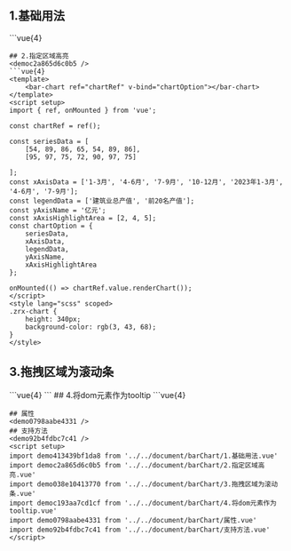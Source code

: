 ## 1.基础用法
<demo413439bf1da8 />
```vue{4}
<template>
    <bar-chart ref="chartRef" v-bind="chartOption"></bar-chart>
</template>
<script setup>
import { ref, onMounted } from 'vue';

const chartRef = ref();

const seriesData = [
    [54, 89, 86, 65, 54],
    [95, 97, 75, 72, 90]
];
const xAxisData = ['1-2月', '1-3月', '1-4月', '1-5月', '1-6月'];
const legendData = ['建筑业总产值', '前20名产值'];
const yAxisName = '亿元';
const chartOption = {
    seriesData,
    xAxisData,
    legendData,
    yAxisName
};

onMounted(() => chartRef.value.renderChart());
</script>
<style lang="scss" scoped>
.zrx-chart {
    height: 340px;
    background-color: rgb(3, 43, 68);
}
</style>

```
## 2.指定区域高亮
<democ2a865d6c0b5 />
```vue{4}
<template>
    <bar-chart ref="chartRef" v-bind="chartOption"></bar-chart>
</template>
<script setup>
import { ref, onMounted } from 'vue';

const chartRef = ref();

const seriesData = [
    [54, 89, 86, 65, 54, 89, 86],
    [95, 97, 75, 72, 90, 97, 75]

];
const xAxisData = ['1-3月', '4-6月', '7-9月', '10-12月', '2023年1-3月', '4-6月', '7-9月'];
const legendData = ['建筑业总产值', '前20名产值'];
const yAxisName = '亿元';
const xAxisHighlightArea = [2, 4, 5];
const chartOption = {
    seriesData,
    xAxisData,
    legendData,
    yAxisName,
    xAxisHighlightArea
};

onMounted(() => chartRef.value.renderChart());
</script>
<style lang="scss" scoped>
.zrx-chart {
    height: 340px;
    background-color: rgb(3, 43, 68);
}
</style>
```
## 3.拖拽区域为滚动条
<demo038e10413770 />
```vue{4}
<template>
    <bar-chart ref="chartRef" v-bind="chartOption"></bar-chart>
</template>
<script setup>
import { ref, onMounted } from 'vue';

const chartRef = ref();

const seriesData = [
    [54, 89, 86, 65, 54, 53, 72],
    [95, 97, 75, 72, 90, 88, 54]
];
const xAxisData = ['周一', '周二', '周三', '周四', '周五', '周六', '周日'];
const legendData = ['统计金额', '开票金额'];
const showCount = 4;
const dataZoomType = 'slider';

const chartOption = {
    seriesData,
    xAxisData,
    legendData,
    showCount,
    dataZoomType
};

onMounted(() => chartRef.value.renderChart());

</script>
<style lang="scss" scoped>
.zrx-chart {
    height: 340px;
    background-color: rgb(3, 43, 68);
}
</style>
```
## 4.将dom元素作为tooltip
<democ193aa7cd1cf />
```vue{4}
<template>
    <div v-show="appendReady" class="custom-tooltip" ref="tooltipRef">
        <h4 class="tooltip-title">{{ tooltipTitle }}</h4>
        <div class="tooltip-content">{{ tooltipContent }}</div>
    </div>
    <bar-chart ref="chartRef" v-bind="chartOption"></bar-chart>
</template>
<script setup>
import { ref, onMounted } from 'vue';

const chartRef = ref();
// 自定义 tooltip 的 dom 对象
const tooltipRef = ref();
// 是否已经将 tooltip 加入
const appendReady = ref(false);
// 自定义 tooltip 标题
const tooltipTitle = ref('');
// 自定义 tooltip 内容
const tooltipContent = ref('');
// 配置项
const chartOption = {
    seriesData: [[54, 89, 86, 65, 54]],
    xAxisData: ['1-2月', '1-3月', '1-4月', '1-5月', '1-6月'],
    legendData: ['建筑业总产值'],
    yAxisName: '亿元',
    // 通过万能方法 beforeSetOption 修改
    beforeSetOption: option => {
        // tooltip.formatter 指定返回自定义 dom 元素
        option.tooltip.formatter = params => {
            // 显示预先隐藏隐藏的 tooltip
            !appendReady.value && (appendReady.value = true);
            // 通过 params 计算自定义 tooltip 的标题内容
            tooltipTitle.value = params[0].name;
            tooltipContent.value = params.slice(0, 1).map(n => `${ n.value }万元`).join(' ');
            return tooltipRef.value
        }
    }
};
onMounted(() => chartRef.value.renderChart());
</script>
<style lang="scss" scoped>
.zrx-chart {
    height: 340px;
    background-color: rgb(3, 43, 68);
}
.custom-tooltip {
    padding: 8px 12px;
    background-color: white;
    border-top-left-radius: 16px;
    border-bottom-right-radius: 16px;
    .tooltip-title {
        color: red;
    }
    .tooltip-content {
        color: orange;
    }
}
</style>

```
## 属性
<demo0798aabe4331 />
## 支持方法
<demo92b4fdbc7c41 />
<script setup>
import demo413439bf1da8 from '../../document/barChart/1.基础用法.vue'
import democ2a865d6c0b5 from '../../document/barChart/2.指定区域高亮.vue'
import demo038e10413770 from '../../document/barChart/3.拖拽区域为滚动条.vue'
import democ193aa7cd1cf from '../../document/barChart/4.将dom元素作为tooltip.vue'
import demo0798aabe4331 from '../../document/barChart/属性.vue'
import demo92b4fdbc7c41 from '../../document/barChart/支持方法.vue'
</script>